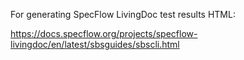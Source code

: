 ﻿For generating SpecFlow LivingDoc test results HTML:

https://docs.specflow.org/projects/specflow-livingdoc/en/latest/sbsguides/sbscli.html

